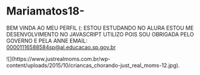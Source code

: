 # Mariamatos18- 
BEM VINDA AO MEU PERFIL (:
ESTOU ESTUDANDO NO ALURA
ESTOU ME DESENVOLVIMENTO NO JAVASCRIPT
UTILIZO POIS SOU OBRIGADA PELO GOVERNO E PELA ANNE 
EMAIL: 00001116588584sp@al.educacao.sp.gov.br
<div>
![](https://www.justrealmoms.com.br/wp-content/uploads/2015/10/criancas_chorando-just_real_moms-12.jpg).
